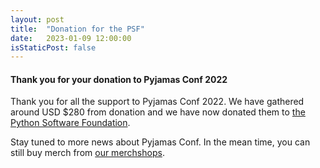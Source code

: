 ```yaml
---
layout: post
title:  "Donation for the PSF"
date:   2023-01-09 12:00:00
isStaticPost: false
---
```

#### Thank you for your donation to Pyjamas Conf 2022

Thank you for all the support to Pyjamas Conf 2022. We have gathered around USD $280 from donation and we have now donated them to [the Python Software Foundation](https://www.python.org/psf/donations/).

Stay tuned to more news about Pyjamas Conf. In the mean time, you can still buy merch from [our merchshops](/blog/merch-shop-launch).
